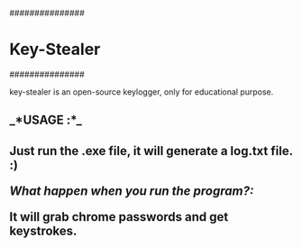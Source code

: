 ###############
# Key-Stealer #
###############

key-stealer is an open-source keylogger, only for educational purpose.

<h2>_*USAGE :*_<h2>

Just run the .exe file, it will generate a log.txt file. :)

_*What happen when you run the program?:*_

It will grab chrome passwords and get keystrokes.

